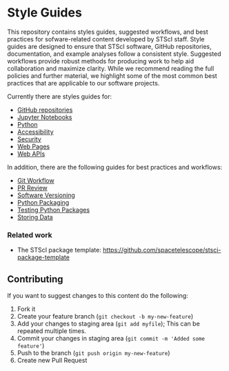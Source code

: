 # Style Guides

This repository contains styles guides, suggested workflows, and best practices for sofware-related content developed by STScI staff. Style guides are designed to ensure that STScI software, GitHub repositories, documentation, and example analyses follow a consistent style. Suggested workflows provide robust methods for producing work to help aid collaboration and maximize clarity. While we recommend reading the full policies and further material, we highlight some of the most common best practices that are applicable to our software projects.

Currently there are styles guides for:

- [GitHub repositories](guides/github-repositories.md)
- [Jupyter Notebooks](guides/jupyter-notebooks.md)
- [Python](guides/python.md)
- [Accessibility](guides/accessibility.md)
- [Security](guides/security.md)
- [Web Pages](guides/web-styles.md)
- [Web APIs](guides/api-styles.md)

In addition, there are the following guides for best practices and workflows:
- [Git Workflow](guides/git-workflow.md)
- [PR Review](guides/git-pr-review.md)
- [Software Versioning](guides/software-versioning.md)
- [Python Packaging](guides/python-package.md)
- [Testing Python Packages](guides/python-testing.md)
- [Storing Data](guides/where-to-put-your-data.md)


### Related work

- The STScI package template: https://github.com/spacetelescope/stsci-package-template

## Contributing

If you want to suggest changes to this content do the following:

1. Fork it
2. Create your feature branch (`git checkout -b my-new-feature`)
3. Add your changes to staging area (`git add myfile`);
   This can be repeated multiple times.
4. Commit your changes in staging area (`git commit -m 'Added some feature'`)
5. Push to the branch (`git push origin my-new-feature`)
6. Create new Pull Request
